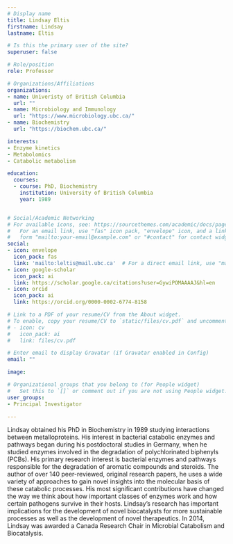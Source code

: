 ```yaml
---
# Display name
title: Lindsay Eltis
firstname: Lindsay
lastname: Eltis

# Is this the primary user of the site?
superuser: false

# Role/position
role: Professor

# Organizations/Affiliations
organizations:
- name: Univeristy of British Columbia
  url: ""
- name: Microbiology and Immunology
  url: "https://www.microbiology.ubc.ca/"
- name: Biochemistry
  url: "https://biochem.ubc.ca/"  

interests:
- Enzyme kinetics
- Metabolomics
- Catabolic metabolism

education:
  courses:
  - course: PhD, Biochemistry
    institution: University of British Columbia
    year: 1989 


# Social/Academic Networking
# For available icons, see: https://sourcethemes.com/academic/docs/page-builder/#icons
#   For an email link, use "fas" icon pack, "envelope" icon, and a link in the
#   form "mailto:your-email@example.com" or "#contact" for contact widget.
social:
- icon: envelope
  icon_pack: fas
  link: 'mailto:leltis@mail.ubc.ca'  # For a direct email link, use "mailto:test@example.org".
- icon: google-scholar
  icon_pack: ai
  link: https://scholar.google.ca/citations?user=GywiPOMAAAAJ&hl=en
- icon: orcid
  icon_pack: ai
  link: https://orcid.org/0000-0002-6774-8158

# Link to a PDF of your resume/CV from the About widget.
# To enable, copy your resume/CV to `static/files/cv.pdf` and uncomment the lines below.
# - icon: cv
#   icon_pack: ai
#   link: files/cv.pdf

# Enter email to display Gravatar (if Gravatar enabled in Config)
email: ""

image:

# Organizational groups that you belong to (for People widget)
#   Set this to `[]` or comment out if you are not using People widget.
user_groups:
- Principal Investigator

---
```


Lindsay obtained his PhD in Biochemistry in 1989 studying interactions between metalloproteins. His interest in bacterial catabolic enzymes and pathways began during his postdoctoral studies in Germany, when he studied enzymes involved in the degradation of polychlorinated biphenyls (PCBs). His primary research interest is bacterial enzymes and pathways responsible for the degradation of aromatic compounds and steroids. The author of over 140 peer-reviewed, original research papers, he uses a wide variety of approaches to gain novel insights into the molecular basis of these catabolic processes. His most significant contributions have changed the way we think about how important classes of enzymes work and how certain pathogens survive in their hosts. Lindsay’s research has important implications for the development of novel biocatalysts for more sustainable processes as well as the development of novel therapeutics. In 2014, Lindsay was awarded a Canada Research Chair in Microbial Catabolism and Biocatalysis.
